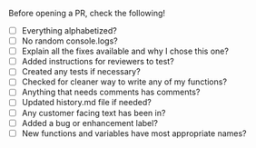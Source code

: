 Before opening a PR, check the following!

- [ ] Everything alphabetized?
- [ ] No random console.logs?
- [ ] Explain all the fixes available and why I chose this one?
- [ ] Added instructions for reviewers to test?
- [ ] Created any tests if necessary?
- [ ] Checked for cleaner way to write any of my functions?
- [ ] Anything that needs comments has comments?
- [ ] Updated history.md file if needed?
- [ ] Any customer facing text has been in?
- [ ] Added a bug or enhancement label?
- [ ] New functions and variables have most appropriate names?
